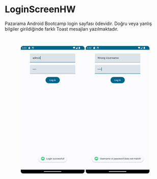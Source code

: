 # LoginScreenHW
Pazarama Android Bootcamp login sayfası ödevidir. Doğru veya yanlış bilgiler girildiğinde farklı Toast mesajları yazılmaktadır.

&nbsp;

<p align="center" >

<img src="correct_username.png" width="200" height="400" >

<img src="wrong_username.png" width="200" height="400" >

</p>
